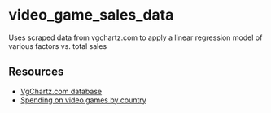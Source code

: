 # video_game_sales_data
Uses scraped data from vgchartz.com to apply a linear regression model of various factors vs. total sales

## Resources
- [VgChartz.com database](http://vgchartz.com)
- [Spending on video games by country](https://newzoo.com/wp-content/uploads/2016/03/Newzoo_2018_Global_Games_Market_per_Region-1024x576.png)
